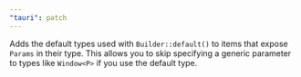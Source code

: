 ```yaml
---
"tauri": patch
---
```


Adds the default types used with `Builder::default()` to items that expose `Params` in their type. This allows you to
skip specifying a generic parameter to types like `Window<P>` if you use the default type.

